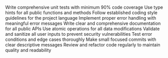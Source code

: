 Write comprehensive unit tests with minimum 90% code coverage
Use type hints for all public functions and methods
Follow established coding style guidelines for the project language
Implement proper error handling with meaningful error messages
Write clear and comprehensive documentation for all public APIs
Use atomic operations for all data modifications
Validate and sanitize all user inputs to prevent security vulnerabilities
Test error conditions and edge cases thoroughly
Make small focused commits with clear descriptive messages
Review and refactor code regularly to maintain quality and readability
